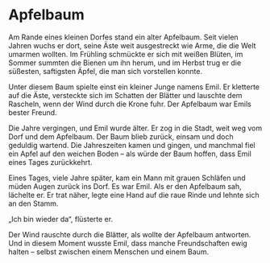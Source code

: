 # Apfelbaum

Am Rande eines kleinen Dorfes stand ein alter Apfelbaum. Seit vielen Jahren wuchs er dort, seine Äste weit ausgestreckt wie Arme, die die Welt umarmen wollten. Im Frühling schmückte er sich mit weißen Blüten, im Sommer summten die Bienen um ihn herum, und im Herbst trug er die süßesten, saftigsten Äpfel, die man sich vorstellen konnte.

Unter diesem Baum spielte einst ein kleiner Junge namens Emil. Er kletterte auf die Äste, versteckte sich im Schatten der Blätter und lauschte dem Rascheln, wenn der Wind durch die Krone fuhr. Der Apfelbaum war Emils bester Freund.

Die Jahre vergingen, und Emil wurde älter. Er zog in die Stadt, weit weg vom Dorf und dem Apfelbaum. Der Baum blieb zurück, einsam und doch geduldig wartend. Die Jahreszeiten kamen und gingen, und manchmal fiel ein Apfel auf den weichen Boden – als würde der Baum hoffen, dass Emil eines Tages zurückkehrt.

Eines Tages, viele Jahre später, kam ein Mann mit grauen Schläfen und müden Augen zurück ins Dorf. Es war Emil. Als er den Apfelbaum sah, lächelte er. Er trat näher, legte eine Hand auf die raue Rinde und lehnte sich an den Stamm.

„Ich bin wieder da“, flüsterte er.

Der Wind rauschte durch die Blätter, als wollte der Apfelbaum antworten. Und in diesem Moment wusste Emil, dass manche Freundschaften ewig halten – selbst zwischen einem Menschen und einem Baum.
